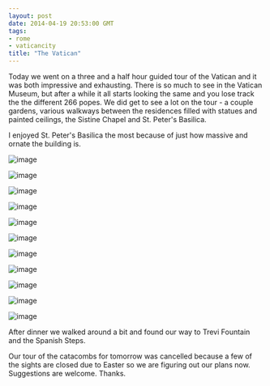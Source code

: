 ```yaml
---
layout: post
date: 2014-04-19 20:53:00 GMT
tags:
- rome
- vaticancity
title: "The Vatican"
---
```

<p>Today we went on a three and a half hour guided tour of the Vatican and it was both impressive and exhausting. There is so much to see in the Vatican Museum, but after a while it all starts looking the same and you lose track the the different 266 popes. We did get to see a lot on the tour - a couple gardens, various walkways between the residences filled with statues and painted ceilings, the Sistine Chapel and St. Peter's Basilica.</p>
<p>I enjoyed St. Peter's Basilica the most because of just how massive and ornate the building is.&nbsp;</p>
<p><img alt="image" src="/images/bc310786bf0f2f823bfeed91e059d9ff46df36558ad79ea90e134e21d8ab531c.jpg" /></p>
<p><img alt="image" src="/images/f5aaf4a7e22f06ff3b99c0fa5733d14b49392b35296b1dbb39f0927f20acabfe.jpg" /></p>
<p><img alt="image" src="/images/d0d99d8b930dbc1e36776d819512521b37f2568240cb25f606cabfd0b16ba9dd.jpg" /></p>
<p><img alt="image" src="/images/8a15ce2684d68089e00e3be627bb01160b88309f774736cb15ca7cea09eacb8f.jpg" /></p>
<p><img alt="image" src="/images/cd96f5f207252f0eb465ac4742e9544df0f831ccbaa1fe1277b9a4bd9c648bb7.jpg" /></p>
<p><img alt="image" src="/images/893a4e17a38cb9d986b8a34adb8d290a460623f2d31f1b069c58b19398edc7e6.jpg" /></p>
<p><img alt="image" src="/images/2f7592bb479557190aaf11d587d95317dca2a1386d1bf06c6665b1e18c102c2b.jpg" /></p>
<p><img alt="image" src="/images/1b3cadacfaea5f67b478bda57585ee0c0123fdd866bf933e10cc29e0f3a6b8e1.jpg" /></p>
<p><img alt="image" src="/images/a67d4a4079bd4bc739d0a0647266fad9613a3b69fec7564483e952521a0bc4e6.jpg" /></p>
<p><img alt="image" src="/images/5ffa6101878cafdf04f07e3ca340455bd6c187f5c7920f3793afa48ea2eed2a6.jpg" /></p>
<p><img alt="image" src="/images/c3b41236e22bf5ef6e3c56aa1837f45fd63ded7ee7e53695da3c717ddf0a668e.jpg" /></p>
<p></p>
<p></p>
<p>After dinner we walked around a bit and found our way to Trevi Fountain and the Spanish Steps.&nbsp;</p>
<p>Our tour of the catacombs for tomorrow was cancelled because a few of the sights are closed due to Easter so we are figuring out our plans now. Suggestions are welcome. Thanks.</p>